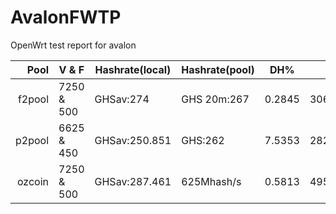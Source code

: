 AvalonFWTP
==========

OpenWrt test report for avalon

| Pool   | V & F       | Hashrate(local) | Hashrate(pool) | DH%    | FAN       | terperature(C)| Platform      |
|-------:|-------------|-----------------|----------------|--------|-----------|---------------|---------------|
| f2pool | 7250 & 500  | GHSav:274       | GHS 20m:267    | 0.2845 | 3060/2850 |70/72          | Raspberry Pi  |
| p2pool | 6625 & 450  | GHSav:250.851   | GHS:262        | 7.5353 | 2820/3120 |61/63          | TL-WR703N     |
| ozcoin | 7250 & 500  | GHSav:287.461   | 625Mhash/s     | 0.5813 | 4950/0    |60/60          | TL-WR703N     |
